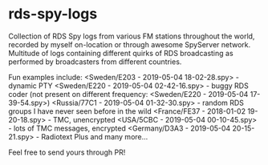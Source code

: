 # rds-spy-logs
Collection of RDS Spy logs from various FM stations throughout the world, recorded by myself on-location or through awesome SpyServer network. Multitude of logs containing different quirks of RDS broadcasting as performed by broadcasters from different countries.

Fun examples include:
<Sweden/E203 - 2019-05-04 18-02-28.spy> - dynamic PTY
<Sweden/E220 - 2019-05-04 02-42-16.spy> - buggy RDS coder (not present on different frequency: <Sweden/E220 - 2019-05-04 17-39-54.spy>)
<Russia/77C1 - 2019-05-04 01-32-30.spy> - random RDS groups I have never seen before in the wild
<France/FE37 - 2018-01-02 19-20-18.spy> - TMC, unencrypted
<USA/5CBC - 2019-05-04 00-10-45.spy> - lots of TMC messages, encrypted
<Germany/D3A3 - 2019-05-04 20-15-21.spy> - Radiotext Plus
and many more...

Feel free to send yours through PR!